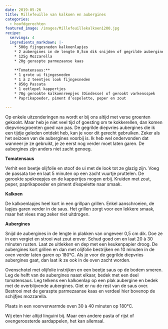 ```yaml
---
date: 2019-05-26
title: Millefeuille van kalkoen en aubergines
categories:
  - hoofdgerechten
featured_image: /images/Millefeuillekalkoen1200.jpg
recipe:
  servings: 4
  ingredients_markdown: |-
    * 500g fijngesneden kalkoenlapjes
    * 2 aubergines in de lengte 0,5cm dik snijden of gegrilde aubergines in diepvries (ca. 700g)
    * 125g Mozzarella
    * 20g geraspte parmezaanse kaas
 
    **Tomatensaus:**
    * 1 grote ui fijngesneden
    * 1 à 2 teentjes look fijngesneden
    * 850g Passata 
    * 1 eetlepel kappertjes
    * 70g gerookte kalkoenreepjes (Dindesse) of gerookt varkensspek
    * Paprikapoeder, piment d’espelette, peper en zout    
---
```

Op enkele uitzonderingen na wordt er bij ons altijd met verse groenten gekookt.
Maar heb je niet veel tijd of goesting om te kokkerellen, dan komen diepvriesgroenten goed van pas.
De gegrilde diepvries aubergines die ik een tijdje geleden ontdekt heb, kan je voor dit gerecht gebruiken. Zeker als het seizoen van de aubergines voorbij is.
Ik heb wel ondervonden dat wanneer je ze gebruikt, je ze eerst nog verder moet laten garen. De aubergines zijn anders niet zacht genoeg. 





<!--more-->

**Tomatensaus**

Verhit een beetje olijfolie en stoof de ui met de look tot ze glazig zijn.
Voeg de passata toe en laat 5 minuten op een zacht vuurtje pruttelen.
De gerookte spekreepjes en de kappertjes mogen erbij.
Kruiden met zout, peper, paprikapoeder en piment d’espelette naar smaak.

**Kalkoen**

De kalkoenlapjes heel kort in een grillpan grillen.
Enkel aanschroeien, de lapjes garen verder in de saus.
Het grillen zorgt voor een lekkere smaak, maar het vlees mag zeker niet uitdrogen.

**Aubergines**

Snijd de aubergines in de lengte in plakken van ongeveer 0,5 cm dik.
Doe ze in een vergiet en strooi wat zout erover. Schud goed om en laat 20 à 30 minuten rusten. Laat ze uitlekken en dep met een keukenpapier droog.
De aubergines kort grillen en dan met olijfolie bestrijken en 10 minuten in de oven verder laten garen op 180°C.
Als je voor de gegrilde diepvries aubergines gaat, dan laat ik ze ook in de oven zacht worden.

Ovenschotel met olijfolie instrijken en een beetje saus op de bodem smeren.
Leg de helft van de aubergines naast elkaar, bedek met een deel tomatensaus.
Leg telkens een kalkoenlap op een plak aubergine en bedek met de overblijvende aubergines. Giet er nu de rest van de saus over.
Bestrooi met de geraspte parmezaanse kaas en verdeel hier bovenop de schijfjes mozzarella.

Plaats in een voorverwarmde oven 30 à 40 minuten op 180°C.

Wij eten hier altijd linguini bij. Maar een andere pasta of rijst of ovengeroosterde aardappelen, het kan allemaal.
 





